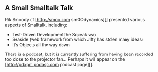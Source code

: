 ## A Small Smalltalk Talk

Rik Smoody of [http://smoo.com smOOdynamics][] presented various aspects of Smalltalk, including:

* Test-Driven Development the Squeak way
* Seaside (web framework from which Jifty has stolen many ideas)
* It's Objects all the way down

There is a podcast, but it is currently suffering from having been recorded too close to the projector fan...  Perhaps it will appear on the [http://pdxpm.podasp.com podcast page][].

